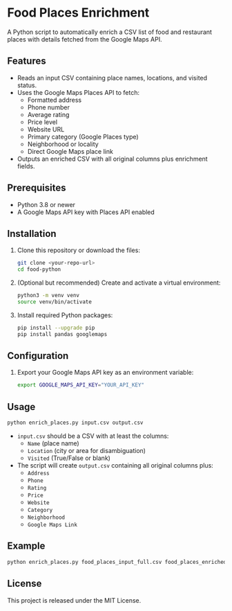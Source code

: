 

# Food Places Enrichment

A Python script to automatically enrich a CSV list of food and restaurant places with details fetched from the Google Maps API.

## Features

- Reads an input CSV containing place names, locations, and visited status.
- Uses the Google Maps Places API to fetch:
  - Formatted address
  - Phone number
  - Average rating
  - Price level
  - Website URL
  - Primary category (Google Places type)
  - Neighborhood or locality
  - Direct Google Maps place link
- Outputs an enriched CSV with all original columns plus enrichment fields.

## Prerequisites

- Python 3.8 or newer
- A Google Maps API key with Places API enabled

## Installation

1. Clone this repository or download the files:
   ```bash
   git clone <your-repo-url>
   cd food-python
   ```
2. (Optional but recommended) Create and activate a virtual environment:
   ```bash
   python3 -m venv venv
   source venv/bin/activate
   ```
3. Install required Python packages:
   ```bash
   pip install --upgrade pip
   pip install pandas googlemaps
   ```

## Configuration

1. Export your Google Maps API key as an environment variable:
   ```bash
   export GOOGLE_MAPS_API_KEY="YOUR_API_KEY"
   ```

## Usage

```bash
python enrich_places.py input.csv output.csv
```

- `input.csv` should be a CSV with at least the columns:
  - `Name` (place name)
  - `Location` (city or area for disambiguation)
  - `Visited` (True/False or blank)
- The script will create `output.csv` containing all original columns plus:
  - `Address`
  - `Phone`
  - `Rating`
  - `Price`
  - `Website`
  - `Category`
  - `Neighborhood`
  - `Google Maps Link`

## Example

```bash
python enrich_places.py food_places_input_full.csv food_places_enriched.csv
```

## License

This project is released under the MIT License.
